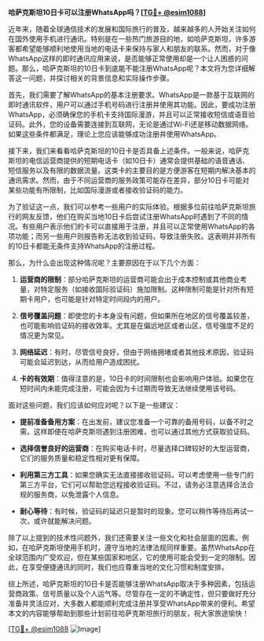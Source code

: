 **哈萨克斯坦10日卡可以注册WhatsApp吗？[[TG💪+ @esim1088](https://t.me/s/esim1088)]**

近年来，随着全球通信技术的发展和国际旅行的普及，越来越多的人开始关注如何在国外使用手机进行通讯。特别是在一些热门旅游目的地，如哈萨克斯坦，许多游客都希望能够顺利地使用当地的电话卡来保持与家人和朋友的联系。然而，对于像WhatsApp这样的即时通讯应用来说，是否能够正常使用却是一个让人困惑的问题。那么，哈萨克斯坦的10日卡到底能不能注册WhatsApp呢？本文将为您详细解答这一问题，并探讨相关的背景信息和实际操作步骤。

首先，我们需要了解WhatsApp的基本注册要求。WhatsApp是一款基于互联网的即时通讯软件，用户可以通过手机号码进行注册并使用其功能。因此，要成功注册WhatsApp，必须确保您的手机卡支持国际漫游，并且可以正常接收短信或语音验证码。此外，您的设备需要连接到互联网，无论是通过Wi-Fi还是移动数据网络。如果这些条件都满足，理论上您应该能够成功注册并使用WhatsApp。

接下来，我们来看看哈萨克斯坦的10日卡是否具备上述条件。一般来说，哈萨克斯坦的电信运营商提供的短期电话卡（如10日卡）通常会提供基础的语音通话、短信服务以及有限的数据流量。这类卡的主要目的是方便游客在短期内解决基本的通讯需求。然而，由于不同运营商的服务政策可能存在差异，部分10日卡可能对某些功能有所限制，比如国际漫游或者接收验证码的能力。

为了验证这一点，我们可以参考一些用户的实际体验。根据多位前往哈萨克斯坦旅行的网友反馈，他们在购买当地10日卡后尝试注册WhatsApp时遇到了不同的情况。有些用户表示他们的卡可以直接用于注册，并且可以正常使用WhatsApp的各项功能；而另一些用户则报告称无法收到验证码，导致注册失败。这表明并非所有的10日卡都能无条件支持WhatsApp的注册过程。

那么，为什么会出现这种情况呢？主要原因在于以下几个方面：

1. **运营商的限制**：部分哈萨克斯坦的运营商可能会出于成本控制或其他商业考量，对特定服务（如接收国际验证码）施加限制。这种限制可能是针对所有短期卡用户，也可能是针对特定时间段内的用户。

2. **信号覆盖问题**：即使您的卡本身没有问题，但如果所在地区的信号覆盖较差，也可能影响验证码的接收效率。尤其是在偏远地区或者山区，信号强度不足的情况更为常见。

3. **网络延迟**：有时，尽管信号良好，但由于网络拥堵或者其他技术原因，验证码可能会延迟到达，从而给用户造成困扰。

4. **卡的有效期**：值得注意的是，10日卡的时间限制也会影响用户体验。如果您在短时间内未能完成注册，可能会因为卡过期而导致无法继续使用该号码。

面对这些问题，我们应该如何应对呢？以下是一些建议：

- **提前准备备用方案**：在出发前，建议您准备一个可靠的备用号码，以备不时之需。这样即便在哈萨克斯坦遇到注册困难，也可以通过其他方式获取验证码。

- **选择信誉良好的运营商**：在购买电话卡时，尽量选择口碑较好的大型运营商，它们的服务质量和稳定性相对更有保障。

- **利用第三方工具**：如果您确实无法直接接收验证码，可以考虑使用一些专门的第三方平台，它们可以帮助您远程接收验证码。不过，请务必注意选择合法合规的服务商，以免泄露个人信息。

- **耐心等待**：有时候，验证码的延迟只是暂时的现象。您可以稍作等待后再试一次，或许就能解决问题。

除了以上提到的技术性问题外，我们还需要关注一些文化和社会层面的因素。例如，在哈萨克斯坦使用手机时，遵守当地的法律法规同样重要。虽然WhatsApp在全球范围内广受欢迎，但在某些国家和地区，它的使用可能会受到一定的限制。因此，在享受便捷通讯的同时，我们也应尊重当地的文化习惯和制度安排。

综上所述，哈萨克斯坦的10日卡是否能够注册WhatsApp取决于多种因素，包括运营商政策、信号质量以及个人运气等。尽管存在一定的不确定性，但只要做好充分准备并灵活应对，大多数人都能顺利完成注册并享受WhatsApp带来的便利。希望本文的内容能够帮助到那些计划前往哈萨克斯坦旅行的朋友，祝大家旅途愉快！

[[TG💪+ @esim1088](https://t.me/s/esim1088) ![Image](https://i.postimg.cc/4NQfJmqS/Snipaste-2025-05-13-00-14-12.png)]